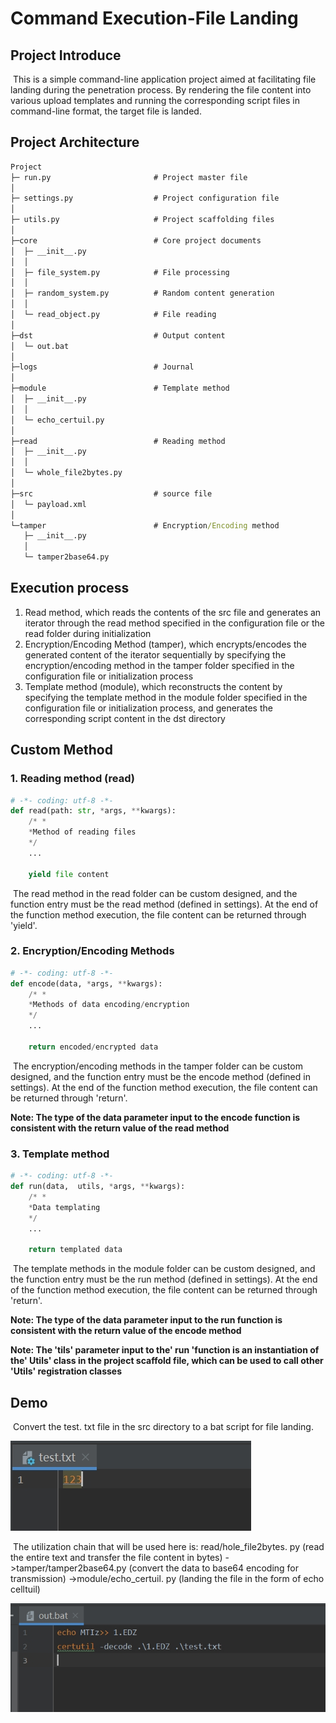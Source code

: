 # Command Execution-File Landing

## Project Introduce

​	This is a simple command-line application project aimed at facilitating file landing during the penetration process. By rendering the file content into various upload templates and running the corresponding script files in command-line format, the target file is landed.



## Project Architecture

```cmd
Project
├─ run.py						# Project master file
│
├─ settings.py					# Project configuration file
│	
├─ utils.py						# Project scaffolding files
│
├─core							# Core project documents
│  ├─ __init__.py
│  │
│  ├─ file_system.py			# File processing
│  │
│  ├─ random_system.py			# Random content generation
│  │
│  └─ read_object.py			# File reading
│
├─dst							# Output content
│  └─ out.bat					
│
├─logs							# Journal
│
├─module						# Template method
│  ├─ __init__.py
│  │
│  └─ echo_certuil.py
│
├─read							# Reading method
│  ├─ __init__.py
│  │
│  └─ whole_file2bytes.py
│
├─src							# source file
│  └─ payload.xml
│
└─tamper						# Encryption/Encoding method
   ├─ __init__.py
   │
   └─ tamper2base64.py
```



## Execution process

1. Read method, which reads the contents of the src file and generates an iterator through the read method specified in the configuration file or the read folder during initialization
2. Encryption/Encoding Method (tamper), which encrypts/encodes the generated content of the iterator sequentially by specifying the encryption/encoding method in the tamper folder specified in the configuration file or initialization process
3. Template method (module), which reconstructs the content by specifying the template method in the module folder specified in the configuration file or initialization process, and generates the corresponding script content in the dst directory



## Custom Method
### 1. Reading method (read)

```python
# -*- coding: utf-8 -*-
def read(path: str, *args, **kwargs):
    /* *
    *Method of reading files
    */
    ... 
    
	yield file content
```
​	The read method in the read folder can be custom designed, and the function entry must be the read method (defined in settings). At the end of the function method execution, the file content can be returned through 'yield'.



### 2. Encryption/Encoding Methods

```python
# -*- coding: utf-8 -*-
def encode(data, *args, **kwargs):
    /* *
    *Methods of data encoding/encryption
    */
    ... 

    return encoded/encrypted data
```
​	The encryption/encoding methods in the tamper folder can be custom designed, and the function entry must be the encode method (defined in settings). At the end of the function method execution, the file content can be returned through 'return'.

**Note: The type of the data parameter input to the encode function is consistent with the return value of the read method**

### 3. Template method

```python
# -*- coding: utf-8 -*-
def run(data,  utils, *args, **kwargs):
    /* *
    *Data templating
    */
    ... 

    return templated data
```
​	The template methods in the module folder can be custom designed, and the function entry must be the run method (defined in settings). At the end of the function method execution, the file content can be returned through 'return'.

**Note: The type of the data parameter input to the run function is consistent with the return value of the encode method**

**Note: The 'tils' parameter input to the' run 'function is an instantiation of the' Utils' class in the project scaffold file, which can be used to call other 'Utils' registration classes**



## Demo
​	Convert the test. txt file in the src directory to a bat script for file landing.

![](https://github.com/thedarknessdied/Command-Execution-File-Landing/blob/main/pic/1.png)

​	The utilization chain that will be used here is: read/hole_file2bytes. py (read the entire text and transfer the file content in bytes) ->tamper/tamper2base64.py (convert the data to base64 encoding for transmission) ->module/echo_certuil. py (landing the file in the form of echo celltuil)

![](https://github.com/thedarknessdied/Command-Execution-File-Landing/blob/main/pic/2.png)
